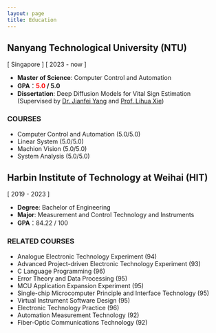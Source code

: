 ```yaml
---
layout: page
title: Education
---
```


## **Nanyang Technological University (NTU)**
[ Singapore ]
[ 2023 - now ]
- <b>Master of Science</b>: Computer Control and Automation
- <b>GPA</b>：**<font color='red'>5.0</font> / 5.0**
- <b>Dissertation</b>: Deep Diffusion Models for Vital Sign Estimation (Supervised by [Dr. Jianfei Yang](https://marsyang.site/) and [Prof. Lihua Xie](https://personal.ntu.edu.sg/elhxie/))

### **COURSES**
- Computer Control and Automation (5.0/5.0)
- Linear System (5.0/5.0)
- Machion Vision (5.0/5.0)
- System Analysis (5.0/5.0)

## **Harbin Institute of Technology at Weihai (HIT)**
[ 2019 - 2023 ]
- <b>Degree</b>: Bachelor of Engineering
- <b>Major</b>: Measurement and Control Technology and Instruments
- <b>GPA</b>：84.22 / 100
<!-- - <b>IELTS</b>: 6.5 (6.0) -->

### **RELATED COURSES**
- Analogue Electronic Technology Experiment (94)
- Advanced Project-driven Electronic Technology Experiment (93)
- C Language Programming (96)
- Error Theory and Data Processing (95)
- MCU Application Expansion Experiment (95)
- Single-chip Microcomputer Principle and Interface Technology (95)
- Virtual Instrument Software Design (95)
- Electronic Technology Practice (96)
- Automation Measurement Technology (92)
- Fiber-Optic Communications Technology (92)
